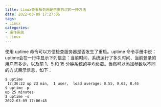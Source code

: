 ```yaml
---
title: Linux查看服务器是否重启过的一种方法
date: 2022-03-09 17:27:06
tags:
- Linux
categories:
- 操作系统
- Linux
---
```


使用 uptime 命令可以方便检查服务器是否发生了重启。uptime 命令手册中说：uptime会在一行中显示下列信息：当前时间、系统运行了多久时间、当前登录的用户有多少，以及前 1、5 和 15 分钟系统的平均负载。当然可以添加参数以不同的方式展示信息，如下：

```Shell
$ uptime
 17:30:22 up 23 min,  1 user,  load average: 0.55, 0.63, 0.46
$ uptime -p
up 25 minutes
$ uptime -s
2022-03-09 17:06:48
```